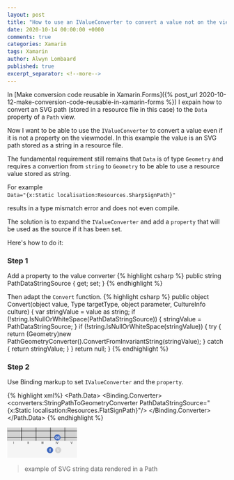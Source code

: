 ```yaml
---
layout: post
title: "How to use an IValueConverter to convert a value not on the view model"
date: 2020-10-14 00:00:00 +0000
comments: true
categories: Xamarin
tags: Xamarin
author: Alwyn Lombaard
published: true
excerpt_separator: <!--more-->
---
```


In [Make conversion code reusable in Xamarin.Forms]({% post_url 2020-10-12-make-conversion-code-reusable-in-xamarin-forms %}) I expain how to convert an SVG path (stored in a resource file in this case) to the `Data` property of a `Path` view. 

Now I want to be able to use the `IValueConverter` to convert a value even if it is not a property on the viewmodel. In this example the value is an SVG path stored as a string in a resource file.

<!--more-->

The fundamental requirement still remains that `Data` is of type `Geometry` and requires a convertion from `string` to `Geometry` to be able to use a resource value stored as string. 

For example  
`Data="{x:Static localisation:Resources.SharpSignPath}"`

results in a type mismatch error and does not even compile.

The solution is to expand the `IValueConverter` and add a `property` that will be used as the source if it has been set.

Here's how to do it:

### Step 1
Add a property to the value converter
{% highlight csharp %}
public string PathDataStringSource { get; set; }
{% endhighlight %}

Then adapt the `Convert` function.
{% highlight csharp %}
public object Convert(object value, Type targetType, object parameter, CultureInfo culture)
{
    var stringValue = value as string;
    if (!string.IsNullOrWhiteSpace(PathDataStringSource))
    {
        stringValue = PathDataStringSource;
    }
    if (!string.IsNullOrWhiteSpace(stringValue))
    {
        try
        {
            return (Geometry)new PathGeometryConverter().ConvertFromInvariantString(stringValue);
        }
        catch
        {
            return stringValue;
        }
    }
    return null;
}
{% endhighlight %}

### Step 2
Use Binding markup to set `IValueConverter` and the `property`.

{% highlight xml%}
<Path x:Name="FlatSign"
    Stroke="White"
    Fill="White"
    Aspect="Uniform"
    StrokeThickness="1">
    <Path.Data>
        <Binding>
            <Binding.Converter>
                <converters:StringPathToGeometryConverter
                    PathDataStringSource="{x:Static localisation:Resources.FlatSignPath}"/>
            </Binding.Converter>
        </Binding>
    </Path.Data>
</Path>
{% endhighlight %}


<a href="/images/sharpsign.png" target="_blank"><img src="/images/sharpsign.png" alt="Step 1" width="160"/></a>
>example of SVG string data rendered in a Path